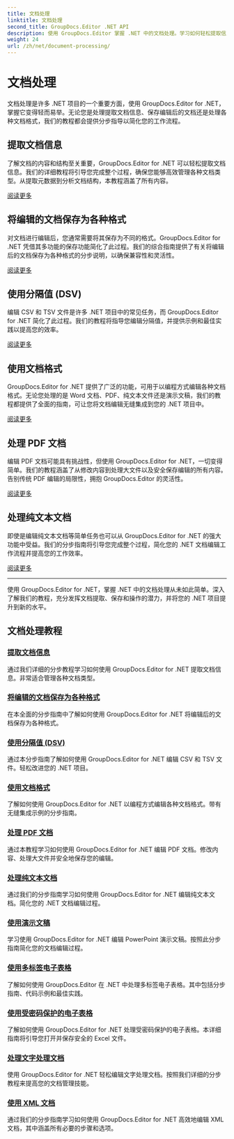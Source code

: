```yaml
---
title: 文档处理
linktitle: 文档处理
second_title: GroupDocs.Editor .NET API
description: 使用 GroupDocs.Editor 掌握 .NET 中的文档处理。学习如何轻松提取信息、保存为各种格式以及处理不同类型的文档。
weight: 24
url: /zh/net/document-processing/
---
```


# 文档处理


文档处理是许多 .NET 项目的一个重要方面，使用 GroupDocs.Editor for .NET，掌握它变得轻而易举。无论您是处理提取文档信息、保存编辑后的文档还是处理各种文档格式，我们的教程都会提供分步指导以简化您的工作流程。

## 提取文档信息

了解文档的内容和结构至关重要，GroupDocs.Editor for .NET 可以轻松提取文档信息。我们的详细教程将引导您完成整个过程，确保您能够高效管理各种文档类型。从提取元数据到分析文档结构，本教程涵盖了所有内容。

[阅读更多](./extract-document-info/)

## 将编辑的文档保存为各种格式

对文档进行编辑后，您通常需要将其保存为不同的格式。GroupDocs.Editor for .NET 凭借其多功能的保存功能简化了此过程。我们的综合指南提供了有关将编辑后的文档保存为各种格式的分步说明，以确保兼容性和灵活性。

[阅读更多](./save-edited-document-various-formats/)

## 使用分隔值 (DSV)

编辑 CSV 和 TSV 文件是许多 .NET 项目中的常见任务，而 GroupDocs.Editor for .NET 简化了此过程。我们的教程将指导您编辑分隔值，并提供示例和最佳实践以提高您的效率。

[阅读更多](./work-dsv/)

## 使用文档格式

GroupDocs.Editor for .NET 提供了广泛的功能，可用于以编程方式编辑各种文档格式。无论您处理的是 Word 文档、PDF、纯文本文件还是演示文稿，我们的教程都提供了全面的指南，可让您将文档编辑无缝集成到您的 .NET 项目中。

[阅读更多](./work-document-formats/)

## 处理 PDF 文档

编辑 PDF 文档可能具有挑战性，但使用 GroupDocs.Editor for .NET，一切变得简单。我们的教程涵盖了从修改内容到处理大文件以及安全保存编辑的所有内容。告别传统 PDF 编辑的局限性，拥抱 GroupDocs.Editor 的灵活性。

[阅读更多](./work-pdf-documents/)

## 处理纯文本文档

即使是编辑纯文本文档等简单任务也可以从 GroupDocs.Editor for .NET 的强大功能中受益。我们的分步指南将引导您完成整个过程，简化您的 .NET 文档编辑工作流程并提高您的工作效率。

[阅读更多](./work-plain-text-documents/)

---

使用 GroupDocs.Editor for .NET，掌握 .NET 中的文档处理从未如此简单。深入了解我们的教程，充分发挥文档提取、保存和操作的潜力，并将您的 .NET 项目提升到新的水平。
## 文档处理教程
### [提取文档信息](./extract-document-info/)
通过我们详细的分步教程学习如何使用 GroupDocs.Editor for .NET 提取文档信息。非常适合管理各种文档类型。
### [将编辑的文档保存为各种格式](./save-edited-document-various-formats/)
在本全面的分步指南中了解如何使用 GroupDocs.Editor for .NET 将编辑后的文档保存为各种格式。
### [使用分隔值 (DSV)](./work-dsv/)
通过本分步指南了解如何使用 GroupDocs.Editor for .NET 编辑 CSV 和 TSV 文件。轻松改进您的 .NET 项目。
### [使用文档格式](./work-document-formats/)
了解如何使用 GroupDocs.Editor for .NET 以编程方式编辑各种文档格式。带有无缝集成示例的分步指南。
### [处理 PDF 文档](./work-pdf-documents/)
通过本教程学习如何使用 GroupDocs.Editor for .NET 编辑 PDF 文档。修改内容、处理大文件并安全地保存您的编辑。
### [处理纯文本文档](./work-plain-text-documents/)
通过我们的分步指南学习如何使用 GroupDocs.Editor for .NET 编辑纯文本文档。简化您的 .NET 文档编辑过程。
### [使用演示文稿](./work-presentations/)
学习使用 GroupDocs.Editor for .NET 编辑 PowerPoint 演示文稿。按照此分步指南简化您的文档编辑过程。
### [使用多标签电子表格](./work-multi-tab-spreadsheets/)
了解如何使用 GroupDocs.Editor 在 .NET 中处理多标签电子表格。其中包括分步指南、代码示例和最佳实践。
### [使用受密码保护的电子表格](./work-password-protected-spreadsheets/)
了解如何使用 GroupDocs.Editor for .NET 处理受密码保护的电子表格。本详细指南将引导您打开并保存安全的 Excel 文件。
### [处理文字处理文档](./work-word-processing-documents/)
使用 GroupDocs.Editor for .NET 轻松编辑文字处理文档。按照我们详细的分步教程来提高您的文档管理技能。
### [使用 XML 文档](./work-xml-documents/)
通过我们的分步指南学习如何使用 GroupDocs.Editor for .NET 高效地编辑 XML 文档，其中涵盖所有必要的步骤和选项。